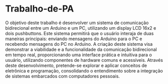 # Trabalho-de-PA

O objetivo deste trabalho é desenvolver um sistema de comunicação bidirecional entre um Arduino e um PC, utilizando um display LCD 16x2 e dois pushbuttons. Este sistema permitirá que o usuário interaja de duas maneiras principais: enviando mensagens do Arduino para o PC e recebendo mensagens do PC no Arduino. A criação deste sistema visa demonstrar a viabilidade e a funcionalidade da comunicação bidirecional em tempo real, proporcionando uma interface prática e intuitiva para o usuário, utilizando componentes de hardware comuns e acessíveis. Através deste desenvolvimento, pretende-se explorar e aplicar conceitos de eletrônica e programação, consolidando o entendimento sobre a integração de sistemas embarcados com computadores pessoais.
